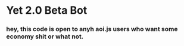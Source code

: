 # Yet 2.0 Beta Bot
### hey, this code is open to anyh aoi.js users who want some economy shit or what not.
